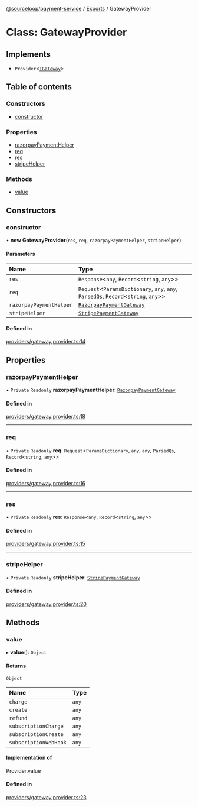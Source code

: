 [@sourceloop/payment-service](../README.md) / [Exports](../modules.md) / GatewayProvider

# Class: GatewayProvider

## Implements

- `Provider`<[`IGateway`](../interfaces/IGateway.md)\>

## Table of contents

### Constructors

- [constructor](GatewayProvider.md#constructor)

### Properties

- [razorpayPaymentHelper](GatewayProvider.md#razorpaypaymenthelper)
- [req](GatewayProvider.md#req)
- [res](GatewayProvider.md#res)
- [stripeHelper](GatewayProvider.md#stripehelper)

### Methods

- [value](GatewayProvider.md#value)

## Constructors

### constructor

• **new GatewayProvider**(`res`, `req`, `razorpayPaymentHelper`, `stripeHelper`)

#### Parameters

| Name | Type |
| :------ | :------ |
| `res` | `Response`<`any`, `Record`<`string`, `any`\>\> |
| `req` | `Request`<`ParamsDictionary`, `any`, `any`, `ParsedQs`, `Record`<`string`, `any`\>\> |
| `razorpayPaymentHelper` | [`RazorpayPaymentGateway`](../interfaces/RazorpayPaymentGateway.md) |
| `stripeHelper` | [`StripePaymentGateway`](../interfaces/StripePaymentGateway.md) |

#### Defined in

[providers/gateway.provider.ts:14](https://github.com/sourcefuse/loopback4-microservice-catalog/blob/6c16af104/services/payment-service/src/providers/gateway.provider.ts#L14)

## Properties

### razorpayPaymentHelper

• `Private` `Readonly` **razorpayPaymentHelper**: [`RazorpayPaymentGateway`](../interfaces/RazorpayPaymentGateway.md)

#### Defined in

[providers/gateway.provider.ts:18](https://github.com/sourcefuse/loopback4-microservice-catalog/blob/6c16af104/services/payment-service/src/providers/gateway.provider.ts#L18)

___

### req

• `Private` `Readonly` **req**: `Request`<`ParamsDictionary`, `any`, `any`, `ParsedQs`, `Record`<`string`, `any`\>\>

#### Defined in

[providers/gateway.provider.ts:16](https://github.com/sourcefuse/loopback4-microservice-catalog/blob/6c16af104/services/payment-service/src/providers/gateway.provider.ts#L16)

___

### res

• `Private` `Readonly` **res**: `Response`<`any`, `Record`<`string`, `any`\>\>

#### Defined in

[providers/gateway.provider.ts:15](https://github.com/sourcefuse/loopback4-microservice-catalog/blob/6c16af104/services/payment-service/src/providers/gateway.provider.ts#L15)

___

### stripeHelper

• `Private` `Readonly` **stripeHelper**: [`StripePaymentGateway`](../interfaces/StripePaymentGateway.md)

#### Defined in

[providers/gateway.provider.ts:20](https://github.com/sourcefuse/loopback4-microservice-catalog/blob/6c16af104/services/payment-service/src/providers/gateway.provider.ts#L20)

## Methods

### value

▸ **value**(): `Object`

#### Returns

`Object`

| Name | Type |
| :------ | :------ |
| `charge` | `any` |
| `create` | `any` |
| `refund` | `any` |
| `subscriptionCharge` | `any` |
| `subscriptionCreate` | `any` |
| `subscriptionWebHook` | `any` |

#### Implementation of

Provider.value

#### Defined in

[providers/gateway.provider.ts:23](https://github.com/sourcefuse/loopback4-microservice-catalog/blob/6c16af104/services/payment-service/src/providers/gateway.provider.ts#L23)
